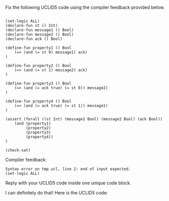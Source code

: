 
Fix the following UCLID5 code using the compiler feedback provided below.

```

(set-logic ALL)
(declare-fun st () Int)
(declare-fun message1 () Bool)
(declare-fun message2 () Bool)
(declare-fun ack () Bool)

(define-fun property1 () Bool
    (=> (and (= st 0) message1) ack)
)

(define-fun property2 () Bool
    (=> (and (= st 1) message2) ack)
)

(define-fun property3 () Bool
    (=> (and (= ack true) (= st 0)) message2)
)

(define-fun property4 () Bool
    (=> (and (= ack true) (= st 1)) message1)
)

(assert (forall ((st Int) (message1 Bool) (message2 Bool) (ack Bool))
    (and (property1) 
         (property2) 
         (property3) 
         (property4))
)

(check-sat)
```

Compiler feedback:

```
Syntax error on tmp.ucl, line 2: end of input expected.
(set-logic ALL)

```
Reply with your UCLID5 code inside one unique code block.

I can definitely do that! Here is the UCLID5 code:
```
